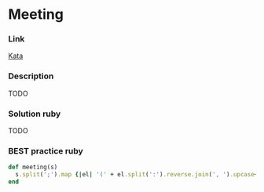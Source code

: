 # Meeting

### Link
[Kata](https://www.codewars.com/kata/meeting)

### Description
TODO

### Solution ruby
TODO

### BEST practice ruby

```ruby
def meeting(s)
  s.split(';').map {|el| '(' + el.split(':').reverse.join(', ').upcase+ ')'}.sort.join
end
```